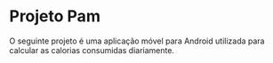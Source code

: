 # Projeto Pam
O seguinte projeto é uma aplicação móvel para Android utilizada para calcular as calorias consumidas diariamente.
